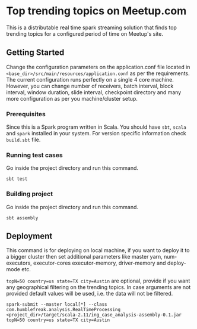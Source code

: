 # Top trending topics on Meetup.com

This is a distributable real time spark streaming solution that finds top trending topics for a configured period of time on Meetup's site.

## Getting Started

Change the configuration parameters on the application.conf file located in `<base_dir>/src/main/resources/application.conf` as per the requirements.
The current configuration runs perfectly on a single 4 core machine. However, you can change number of receivers, batch interval, block interval, window duration, slide interval, checkpoint directory
and many more configuration as per you machine/cluster setup.

### Prerequisites

Since this is a Spark program written in Scala. You should have `sbt`, `scala` and `spark` installed in your system.
For version specific information check `build.sbt` file.

### Running test cases

Go inside the project directory and run this command.
```
sbt test
```

### Building project

Go inside the project directory and run this command.
```
sbt assembly
```

## Deployment

This command is for deploying on local machine, if you want to deploy it to a bigger cluster then set additional parameters like master yarn, num-executors, executor-cores executor-memory, driver-memory and deploy-mode etc.

`topN=50 country=us state=TX city=Austin` are optional, provide if you want any geographical filtering on the trending topics. In case arguments are not provided
default values will be used, i.e. the data will not be filtered.
```
spark-submit --master local[*] --class com.humblefreak.analysis.RealTimeProcessing <project_dir>/target/scala-2.11/ing_case_analysis-assembly-0.1.jar topN=50 country=us state=TX city=Austin
```